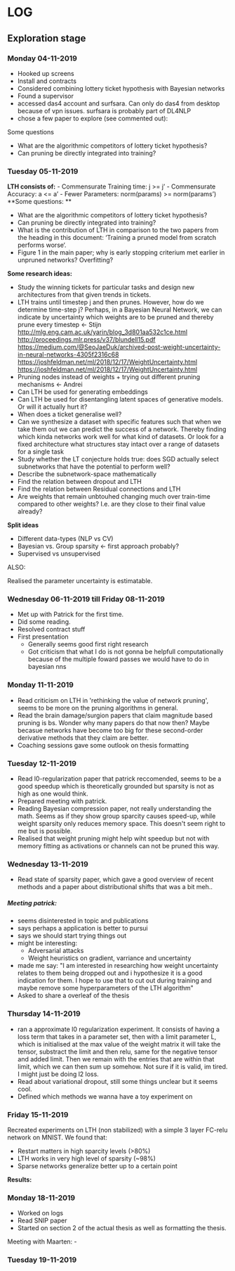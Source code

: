 # **LOG**

## **Exploration** stage

### Monday 04-11-2019

- Hooked up screens
- Install and contracts
- Considered combining lottery ticket hypothesis with Bayesian networks
- Found a supervisor
- accessed das4 account and surfsara. Can only do das4 from desktop because of vpn issues. surfsara is probably part of DL4NLP
- chose a few paper to explore (see commented out):

Some questions

- What are the algorithmic competitors of lottery ticket hypothesis?
- Can pruning be directly integrated into training?

### Tuesday 05-11-2019

**LTH consists of:**
    - Commensurate Training time: j >= j’
    - Commensurate Accuracy: a <= a’
    - Fewer Parameters: norm(params) >= norm(params’)
**Some questions: **

  - What are the algorithmic competitors of lottery ticket hypothesis?
  - Can pruning be directly integrated into training?
  - What is the contribution of LTH in comparison to the two papers from the heading in this document: ‘Training a pruned model from scratch performs worse‘.
  - Figure 1 in the main paper; why is early stopping criterium met earlier in unpruned networks? Overfitting?

**Some research ideas:**

- Study the winning tickets for particular tasks and design new architectures from that given trends in tickets.
- LTH trains until timestep j and then prunes. However, how do we determine time-step j? Perhaps, in a Bayesian Neural Network, we can indicate by uncertainty which weights are to be pruned and thereby prune every timestep <- Stijn
http://mlg.eng.cam.ac.uk/yarin/blog_3d801aa532c1ce.html
http://proceedings.mlr.press/v37/blundell15.pdf
https://medium.com/@SeoJaeDuk/archived-post-weight-uncertainty-in-neural-networks-4305f2316c68
https://joshfeldman.net/ml/2018/12/17/WeightUncertainty.html
https://joshfeldman.net/ml/2018/12/17/WeightUncertainty.html
- Pruning nodes instead of weights + trying out different pruning mechanisms <- Andrei
- Can LTH be used for generating embeddings
- Can LTH be used for disentangling latent spaces of generative models. Or will it actually hurt it?
- When does a ticket generalise well?
- Can we synthesize a dataset with specific features such that when we take them out we can predict the success of a network. Thereby finding which kinda networks work well for what kind of datasets. Or look for a fixed architecture what structures stay intact over a range of datasets for a single task
- Study whether the LT conjecture holds true: does SGD actually select subnetworks that have the potential to perform well? 
- Describe the subnetwork-space mathematically
- Find the relation between dropout and LTH
- Find the relation between Residual connections and LTH
- Are weights that remain unbtouhed changing much over train-time compared to other weights? I.e. are they close to their final value already?


**Split ideas**

- Different data-types (NLP vs CV)
- Bayesian vs. Group sparsity <- first approach probably?
- Supervised vs unsupervised

ALSO:

Realised the parameter uncertainty is estimatable.

### Wednesday 06-11-2019 till Friday 08-11-2019

- Met up with Patrick for the first time.
- Did some reading.
- Resolved contract stuff
- First presentation
	- Generally seems good first right research
	- Got criticism that what I do is not gonna be helpfull computationally because of the multiple foward passes we would have to do in bayesian nns
	
### Monday 11-11-2019

- Read criticism on LTH in 'rethinking the value of network pruning', seems to be more on the pruning algorithms in general.
- Read the brain damage/surgion papers that claim magnitude based pruning is bs. Wonder why many papers do that now then? Maybe becasue networks have become too big for these second-order derivative methods that they claim are better.
- Coaching sessions gave some outlook on thesis formatting

### Tuesday 12-11-2019

- Read l0-regularization paper that patrick reccomended, seems to be a good speedup which is theoretically grounded but sparsity is not as high as one would think.
- Prepared meeting with patrick.
- Reading Bayesian compression paper, not really understanding the math. Seems as if they show group sparcity causes speed-up, while weight sparsity only reduces memory space. This doesn't seem right to me but is possible. 
- Realised that weight pruning might help wiht speedup but not with memory fitting as activations or channels can not be pruned this way.

### Wednesday 13-11-2019

- Read state of sparsity paper, which gave a good overview of recent methods and a paper about distributional shifts that was a bit meh..

##### Meeting patrick:

- seems disinterested in topic and publications
- says perhaps a application is better to pursui
- says we should start trying things out
- might be interesting:
	- Adversarial attacks
	- Weight heuristics on gradient, varriance and uncertainty
- made me say: "I am interested in researching how weight uncertainty relates to them being dropped out and i hypothesize it is a good indication for them. I hope to use that to cut out during training and maybe remove some hyperparameters of the LTH algorithm"
- Asked to share a overleaf of the thesis

### Thursday 14-11-2019 

- ran a approximate l0 regularization experiment. It consists of having a loss term that takes in a parameter set, then with a limit parameter L, which is initialised at the max value of the weight matrix it will take the tensor, substract the limit and then relu, same for the negative tensor and added limit. Then we remain with the entries that are within that limit, which we can then sum up somehow. Not sure if it is valid, im tired. I might just be doing l2 loss.
- Read about variational dropout, still some things unclear but it seems cool. 
- Defined which methods we wanna have a toy experiment on

### Friday 15-11-2019

Recreated experiments on LTH (non stabilized) with a simple 3 layer FC-relu network on MNIST. We found that:

- Restart matters in high sparcity levels (\>80%)
- LTH works in very high level of sparsity (~98%)
- Sparse networks generalize better up to a certain point

**Results:**

### Monday 18-11-2019

- Worked on logs
- Read SNIP paper
- Started on section 2 of the actual thesis as well as formatting the thesis.

Meeting with Maarten:
	- 

### Tuesday 19-11-2019
